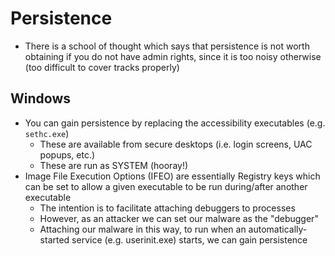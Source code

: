 # Persistence

- There is a school of thought which says that persistence is not worth obtaining if you do not have admin rights, since it is too noisy otherwise (too difficult to cover tracks properly)

## Windows

- You can gain persistence by replacing the accessibility executables (e.g. `sethc.exe`)
  - These are available from secure desktops (i.e. login screens, UAC popups, etc.)
  - These are run as SYSTEM (hooray!)
- Image File Execution Options (IFEO) are essentially Registry keys which can be set to allow a given executable to be run during/after another executable
  - The intention is to facilitate attaching debuggers to processes
  - However, as an attacker we can set our malware as the "debugger"
  - Attaching our malware in this way, to run when an automatically-started service (e.g. userinit.exe) starts, we can gain persistence